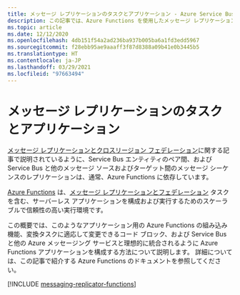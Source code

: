 ```yaml
---
title: メッセージ レプリケーションのタスクとアプリケーション - Azure Service Bus | Microsoft Docs
description: この記事では、Azure Functions を使用したメッセージ レプリケーション タスクとアプリケーションの構築の概要について説明します。
ms.topic: article
ms.date: 12/12/2020
ms.openlocfilehash: 4db151f54a2ad236ba937b005ba6a1fd3edd5967
ms.sourcegitcommit: f28ebb95ae9aaaff3f87d8388a09b41e0b3445b5
ms.translationtype: HT
ms.contentlocale: ja-JP
ms.lasthandoff: 03/29/2021
ms.locfileid: "97663494"
---
```

# <a name="message-replication-tasks-and-applications"></a>メッセージ レプリケーションのタスクとアプリケーション

[メッセージ レプリケーションとクロスリージョン フェデレーション](service-bus-federation-overview.md)に関する記事で説明されているように、Service Bus エンティティのペア間、および Service Bus と他のメッセージ ソースおよびターゲット間のメッセージ シーケンスのレプリケーションは、通常、Azure Functions に依存しています。

[Azure Functions](../azure-functions/functions-overview.md) は、[メッセージ レプリケーションとフェデレーション](service-bus-federation-overview.md) タスクを含む、サーバーレス アプリケーションを構成および実行するためのスケーラブルで信頼性の高い実行環境です。

この概要では、このようなアプリケーション用の Azure Functions の組み込み機能、変換タスクに適応して変更できるコード ブロック、および Service Bus と他の Azure メッセージング サービスと理想的に統合されるように Azure Functions アプリケーションを構成する方法について説明します。 詳細については、この記事で紹介する Azure Functions のドキュメントを参照してください。

[!INCLUDE [messaging-replicator-functions](../../includes/messaging-replicator-functions.md)]
